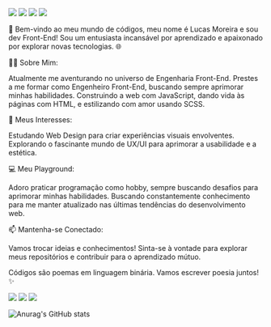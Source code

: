 <img loading="lazy" src="https://img.shields.io/badge/Figma-F24E1E?style=for-the-badge&logo=figma&logoColor=white"/> <img loading="lazy" src="https://camo.githubusercontent.com/84372c7d2f1a7308844360ecad82d49b3f6cbc068a0c5e31aeea6ca5344b77ba/68747470733a2f2f696d672e736869656c64732e696f2f62616467652f4a6176615363726970742d4637444631453f7374796c653d666f722d7468652d6261646765266c6f676f3d6a617661736372697074266c6f676f436f6c6f723d626c61636b"/> <img loading="lazy" src="https://camo.githubusercontent.com/472c222e8f240a48ae51cd9b082a1b857be809dcd851a25150890c2da50c13a5/68747470733a2f2f696d672e736869656c64732e696f2f62616467652f435353332d3135373242363f7374796c653d666f722d7468652d6261646765266c6f676f3d63737333266c6f676f436f6c6f723d7768697465"/> <img loading="lazy" src="https://camo.githubusercontent.com/bfe6a48836e87b13a16f1f56f88fee428475c2ac29247992ec9b8bcc7154f881/68747470733a2f2f696d672e736869656c64732e696f2f62616467652f48544d4c352d4533344632363f7374796c653d666f722d7468652d6261646765266c6f676f3d68746d6c35266c6f676f436f6c6f723d7768697465"/>

🚀 Bem-vindo ao meu mundo de códigos, meu nome é Lucas Moreira e sou dev Front-End! Sou um entusiasta incansável por aprendizado e apaixonado por explorar novas tecnologias. 🌐


👨‍💻 Sobre Mim:

Atualmente me aventurando no universo de Engenharia Front-End. Prestes a me formar como Engenheiro Front-End, buscando sempre aprimorar minhas habilidades. Construindo a web com JavaScript, dando vida às páginas com HTML, e estilizando com amor usando SCSS.


🎨 Meus Interesses:

Estudando Web Design para criar experiências visuais envolventes. Explorando o fascinante mundo de UX/UI para aprimorar a usabilidade e a estética.


💻 Meu Playground:

Adoro praticar programação como hobby, sempre buscando desafios para aprimorar minhas habilidades. Buscando constantemente conhecimento para me manter atualizado nas últimas tendências do desenvolvimento web.


📫 Mantenha-se Conectado:

Vamos trocar ideias e conhecimentos! Sinta-se à vontade para explorar meus repositórios e contribuir para o aprendizado mútuo.


Códigos são poemas em linguagem binária. Vamos escrever poesia juntos! ✨

<div>
<a href="https://instagram.com/lucazmoreira_" target="_blank"><img loading="lazy" src="https://img.shields.io/badge/-Instagram-%23E4405F?style=for-the-badge&logo=instagram&logoColor=white" target="_blank"></a> <a href = "mailto:lucazmoreira@gmail.com"><img loading="lazy" src="https://img.shields.io/badge/Gmail-D14836?style=for-the-badge&logo=gmail&logoColor=white" target="_blank"></a> <a href="https://www.linkedin.com/in/lucasr-moreira" target="_blank"><img loading="lazy" src="https://img.shields.io/badge/-LinkedIn-%230077B5?style=for-the-badge&logo=linkedin&logoColor=white" target="_blank"></a>   
</div>


![Anurag's GitHub stats](https://github-readme-stats.vercel.app/api?username=lucazmoreira&show_icons=true&theme=transparent)
